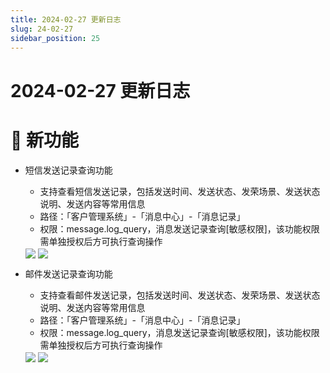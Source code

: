 ```yaml
---
title: 2024-02-27 更新日志
slug: 24-02-27
sidebar_position: 25
---
```



# 2024-02-27 更新日志

# 🎉 新功能

- 短信发送记录查询功能
    - 支持查看短信发送记录，包括发送时间、发送状态、发荣场景、发送状态说明、发送内容等常用信息
    - 路径：「客户管理系统」-「消息中心」-「消息记录」
    - 权限：message.log_query，消息发送记录查询[敏感权限]，该功能权限需单独授权后方可执行查询操作
    <img src="/assets/SWWabSjA2otZIgx0qfpczbMknOg.png" src-width="1868" src-height="1642" align="center"/>
    <img src="/assets/Qzs0bZpzGoZPnixFkqscp12snjf.png" src-width="3240" src-height="1624" align="center"/>

- 邮件发送记录查询功能
    - 支持查看邮件发送记录，包括发送时间、发送状态、发荣场景、发送状态说明、发送内容等常用信息
    - 路径：「客户管理系统」-「消息中心」-「消息记录」
    - 权限：message.log_query，消息发送记录查询[敏感权限]，该功能权限需单独授权后方可执行查询操作
    <img src="/assets/MVUXb1RHao4Nzgx59uhc0kgYn9e.png" src-width="1868" src-height="1642" align="center"/>
    <img src="/assets/Sl8BbscsWonOosxF8Y4cjJvDnnh.png" src-width="3236" src-height="1612" align="center"/>
    
